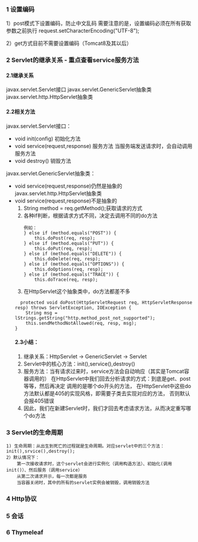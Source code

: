 ### 1 设置编码

1）post模式下设置编码，防止中文乱码
  需要注意的是，设置编码必须在所有获取参数之前执行
  request.setCharacterEncoding("UTF-8");

2）get方式目前不需要设置编码（Tomcat8及其以后）

### 2 Servlet的继承关系 - 重点查看service服务方法
#### 2.1继承关系
 javax.servlet.Servlet接口
    javax.servlet.GenericServlet抽象类 
        javax.servlet.http.HttpServlet抽象类
#### 2.2相关方法

javax.servlet.Servlet接口：
- void init(config) 初始化方法
- void service(request,response) 服务方法
  当服务端发送请求时，会自动调用服务方法
- void destroy()  销毁方法

javax.servlet.GenericServlet抽象类：
- void service(request,response)仍然是抽象的
javax.servlet.http.HttpServlet抽象类
- void service(request,response)不是抽象的
    1. String method = req.getMethod();获取请求的方式
    2.  各种if判断，根据请求方式不同，决定去调用不同的do方法
        ```
        例如：
        } else if (method.equals("POST")) {
            this.doPost(req, resp);
        } else if (method.equals("PUT")) {
            this.doPut(req, resp);
        } else if (method.equals("DELETE")) {
            this.doDelete(req, resp);
        } else if (method.equals("OPTIONS")) {
            this.doOptions(req, resp);
        } else if (method.equals("TRACE")) {
            this.doTrace(req, resp);
        ```
    3. 在HttpServlet这个抽象类中，do方法都差不多
    ```
      protected void doPost(HttpServletRequest req, HttpServletResponse resp) throws ServletException, IOException {
        String msg = lStrings.getString("http.method_post_not_supported");
        this.sendMethodNotAllowed(req, resp, msg);
    }
  ```
  #### 2.3小结：
  1. 继承关系：HttpServlet -> GenericServlet -> Servlet
  2. Servlet中的核心方法：init(),service(),destroy()
  3. 服务方法：当有请求过来时，service方法会自动响应（其实是Tomcat容器调用的）
     在HttpServlet中我们回去分析请求的方式：到底是get、post等等，然后再决定
     调用的是哪个do开头的方法，
     在HttpServlet中这些do方法默认都是405的实现风格，即需要子类去实现对应的方法，
     否则默认会报405错误
  4. 因此，我们在新建Servlet时，我们才回去考虑请求方法，从而决定重写哪个do方法

### 3 Servlet的生命周期

    1) 生命周期：从出生到死亡的过程就是生命周期。对应servlet中的三个方法：init(),srvice(),destroy();
    2）默认情况下：
        第一次接收请求时，这个servlet会进行实例化（调用构造方法）、初始化(调用init()）、然后服务（调用service）
        从第二次请求开示，每一次都是服务
        当容器关闭时，其中的所有的servlet实例会被销毁，调用销毁方法

### 4 Http协议

### 5 会话

### 6 Thymeleaf

